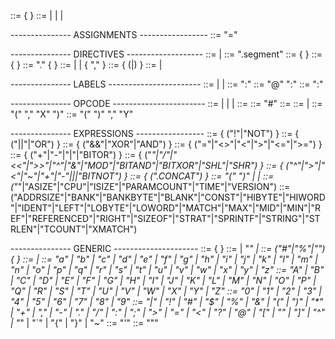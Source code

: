 <program> ::= { <statement> }
<statement> ::= <assignment> | <directive> | <label> | <opcode>

--------------- ASSIGNMENTS -----------------
<assignment> ::= <id> "=" <expression>

--------------- DIRECTIVES -------------------
<directive> ::= <dir-segment> | <dir-other>
<dir-segment> ::= ".segment" <dir-seg-name>
<dir-seg-name> ::= <double-quote> <up-case-letter> { <up-case-letter> } <double-quote>
<dir-other> ::= <dir-name> { <dir-arg> }
<dir-name> ::= "." <low-case-letter> { <low-case-letter> }
<dir-arg> ::= <dir-string-arg> | <id> | <dir-value> { "," <dir-arg> }
<dir-string-arg> ::= <double-quote> <letter> { (<letter>|<symbol>) } <double-quote>
<dir-value> ::= <single-quote> <letter> <single-quote> | <number>

--------------- LABELS -----------------------
<label> ::= <normal-label> | <local-label> | <unnamed-label>
<normal-label> ::= <id> ":"
<local-label> ::= "@" <id> ":"
<unnamed-label> ::= ":"

--------------- OPCODE -----------------------
<opcode> ::= <accumulator-mode> | <immediate-mode> | <direct-memory-mode> | <indirect-memory-mode>
<accumulator-mode> ::= <op-id>
<immediate-mode> ::= <op-id> "#" <expression>
<direct-memory-mode> ::= <op-id> <expression>
<indirect-memory-mode> ::= <indirect-x> | <indirect-y>
<indirect-x> ::= <op-id> "(" <number> "," "X" ")"
<indirect-y> ::= <op-id> "(" <number> ")" "," "Y"

--------------- EXPRESSIONS -----------------
<expression> ::= <bool-not-exp> { ("!"|"NOT") <bool-not-exp> }
<bool-not-exp> ::= <bool-or-exp> { ("||"|"OR") <bool-or-exp> }
<bool-or-exp> ::= <bool-xor-and-exp> { ("&&"|"XOR"|"AND") <bool-xor-and-exp> }
<bool-xor-and-exp> ::= <relational-exp> { ("="|"<>"|"<"|">"|"<="|">=") <relational-exp> }
<relational-exp> ::= <binary-add-sub-exp> { ("+"|"-"|"|"|"BITOR") <binary-add-sub-exp> }
<binary-add-sub-exp> ::= <bitwise-mul-div-exp> { ("_"|"/"|"<<"|">>"|"^"|"&"|"MOD"|"BITAND"|"BITXOR"|"SHL"|"SHR") <bitwise-mul-div-exp> }
<bitwise-mul-div-exp> ::= <unary-exp> { ("^"|">"|"<"|"~"|"+"|"-"|<built-in-pseudo-variable>|<built-in-pseudo-function>|"BITNOT") <unary-exp> }
<unary-exp> ::= <factor> { (".CONCAT") <factor> }
<factor> ::= "(" <expression> ")" | <id> | <number>
<built-in-pseudo-variable> ::= ("_"|"ASIZE"|"CPU"|"ISIZE"|"PARAMCOUNT"|"TIME"|"VERSION")
<built-in-pseudo-function> ::= ("ADDRSIZE"|"BANK"|"BANKBYTE"|"BLANK"|"CONST"|"HIBYTE"|"HIWORD"|"IDENT"|"LEFT"|"LOBYTE"|"LOWORD"|"MATCH"|"MAX"|"MID"|"MIN"|"REF"|"REFERENCED"|"RIGHT"|"SIZEOF"|"STRAT"|"SPRINTF"|"STRING"|"STRLEN"|"TCOUNT"|"XMATCH")

--------------- GENERIC ---------------------
<id> ::= <letter> { <id-string> }
<id-string> ::= <letter> | "_" | <digit>
<number> ::= ("#"|"%"|"") <digit> { <digit> }
<letter> ::= <low-case-letter> | <up-case-letter>
<low-case-letter> ::= "a" | "b" | "c" | "d" | "e" | "f" | "g" | "h" | "i" | "j" | "k" | "l" | "m" | "n" | "o" | "p" | "q" | "r" | "s" | "t" | "u" | "v" | "w" | "x" | "y" | "z"
<up-case-letter> ::= "A" | "B" | "C" | "D" | "E" | "F" | "G" | "H" | "I" | "J" | "K" | "L" | "M" | "N" | "O" | "P" | "Q" | "R" | "S" | "T" | "U" | "V" | "W" | "X" | "Y" | "Z"
<digit> ::= "0" | "1" | "2" | "3" | "4" | "5" | "6" | "7" | "8" | "9"
<symbol> ::= "|" | "!" | "#" | "$" | "%" | "&" | "(" | ")" | "\*" | "+" | "," | "-" | "." | "/" | ":" | ";" | ">" | "=" | "<" | "?" | "@" | "[" | "\" | "]" | "^" | "_" | "`" | "{" | "}" | "~"
<single-quote> ::= "\'"
<double-quote> ::= "\""
